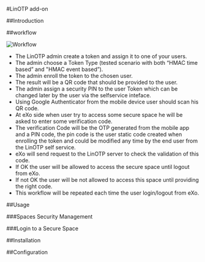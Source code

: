 #LinOTP add-on



##Introduction


##workflow

![Workflow](https://raw.github.com/exo-addons/linotp/master/documentation/images/linotp-exoWorkflow.png)

* The LinOTP admin create a token and assign it to one of your users.
* The admin choose a Token Type (tested scenario with both “HMAC time based” and "HMAC event based”).
* The admin enroll the token to the chosen user.
* The result will be a QR code that should be provided to the user.
* The admin assign a security PIN to the user Token which can be changed later by the user via the selfservice inteface.
* Using Google Authenticator from the mobile device user should scan his QR code.
* At eXo side when user try to access some secure space he will be asked to enter some verification code.
* The verification Code will be the OTP generated from the mobile app and a PIN code, the pin code is the user static code created when enrolling the token and could be modified any time by the end user from the LinOTP self service.
* eXo will send request to the LinOTP server to check the validation of this code.
* If OK the user will be allowed to access the secure space until logout from eXo.
* If not OK the user will be not allowed to access this space until providing the right code.
* This workflow will be repeated each time the user login/logout from eXo.

##Usage

###Spaces Security Management


###Login to a Secure Space



##Installation




##Configuration
